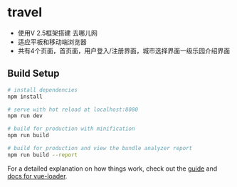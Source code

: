 # travel

- 使用V 2.5框架搭建 去哪儿网
- 适应平板和移动端浏览器
- 共有4个页面，首页面，用户登入/注册界面，城市选择界面一级乐园介绍界面

## Build Setup

``` bash
# install dependencies
npm install

# serve with hot reload at localhost:8080
npm run dev

# build for production with minification
npm run build

# build for production and view the bundle analyzer report
npm run build --report
```

For a detailed explanation on how things work, check out the [guide](http://vuejs-templates.github.io/webpack/) and [docs for vue-loader](http://vuejs.github.io/vue-loader).
